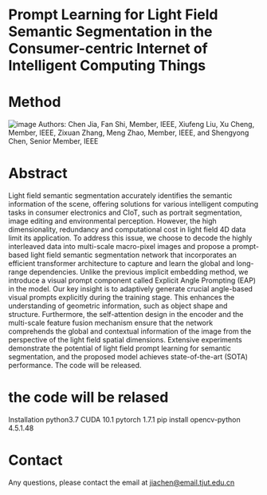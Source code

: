 # Prompt Learning for Light Field Semantic Segmentation in the Consumer-centric Internet of Intelligent Computing Things
# Method #
![image](https://github.com/jiachen0620/Prompt-Learning-for-Light-Field-Semantic-Segmentation/assets/23238674/991e20d3-a036-4c7d-b2f9-f3d3b090f4bf)
Authors: Chen Jia, Fan Shi, Member, IEEE, Xiufeng Liu, Xu Cheng, Member, IEEE, Zixuan Zhang, Meng Zhao, Member, IEEE, and Shengyong Chen, Senior Member, IEEE
# Abstract #
Light field semantic segmentation accurately identifies the semantic information of the scene, offering solutions for various intelligent computing tasks in consumer electronics and CIoT, such as portrait segmentation, image editing and environmental perception. However, the high dimensionality, redundancy and computational cost in light field 4D data limit its application. To address this issue, we choose to decode the highly interleaved data into multi-scale macro-pixel images and propose a prompt-based light field semantic segmentation network that incorporates an efficient transformer architecture to capture and learn the global and long-range dependencies. Unlike the previous implicit embedding method, we introduce a visual prompt component called Explicit Angle Prompting (EAP) in the model. Our key insight is to adaptively generate crucial angle-based visual prompts explicitly during the training stage. This enhances the understanding of geometric information, such as object shape and structure. Furthermore, the self-attention design in the encoder and the multi-scale feature fusion mechanism ensure that the network comprehends the global and contextual information of the image from the perspective of the light field spatial dimensions. Extensive experiments demonstrate the potential of light field prompt learning for semantic segmentation, and the proposed model achieves state-of-the-art (SOTA) performance. The code will be released.
# the code will be relased # 
Installation
python3.7
CUDA 10.1
pytorch 1.7.1
pip install opencv-python 4.5.1.48
# Contact #
Any questions, please contact the email at jiachen@email.tjut.edu.cn

